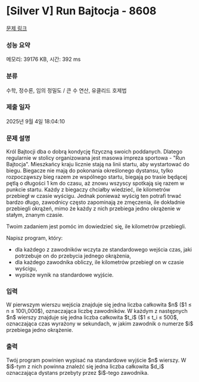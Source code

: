# [Silver V] Run Bajtocja - 8608 

[문제 링크](https://www.acmicpc.net/problem/8608) 

### 성능 요약

메모리: 39176 KB, 시간: 392 ms

### 분류

수학, 정수론, 임의 정밀도 / 큰 수 연산, 유클리드 호제법

### 제출 일자

2025년 9월 4일 18:04:10

### 문제 설명

<p>Król Bajtocji dba o dobrą kondycję fizyczną swoich poddanych. Dlatego regularnie w stolicy organizowana jest masowa impreza sportowa - "Run Bajtocja". Mieszkańcy kraju licznie stają na linii startu, aby wystartować do biegu. Biegacze nie mają do pokonania określonego dystansu, tylko rozpocząwszy bieg razem ze wspólnego startu, biegają po trasie będącej pętlą o długości 1 km do czasu, aż znowu wszyscy spotkają się razem w punkcie startu. Każdy z biegaczy chciałby wiedzieć, ile kilometrów przebiegł w czasie wyścigu. Jednak ponieważ wyścig ten potrafi trwać bardzo długo, zawodnicy często zapominają ze zmęczenia, ile dokładnie przebiegli okrążeń, mimo że każdy z nich przebiega jedno okrążenie w stałym, znanym czasie.</p>

<p>Twoim zadaniem jest pomóc im dowiedzieć się, ile kilometrów przebiegli.</p>

<p>Napisz program, który:</p>

<ul>
	<li>dla każdego z zawodników wczyta ze standardowego wejścia czas, jaki potrzebuje on do przebycia jednego okrążenia,</li>
	<li>dla każdego zawodnika obliczy, ile kilometrów przebiegł on w czasie wyścigu,</li>
	<li>wypisze wynik na standardowe wyjście.</li>
</ul>

### 입력 

 <p>W pierwszym wierszu wejścia znajduje się jedna liczba całkowita $n$ ($1 ≤ n ≤ 100\,000$), oznaczająca liczbę zawodników. W każdym z następnych $n$ wierszy znajduje się jedna liczba całkowita $t_i$ ($1 ≤ t_i ≤ 500$, oznaczająca czas wyrażony w sekundach, w jakim zawodnik o numerze $i$ przebiega jedno okrążenie.</p>

### 출력 

 <p>Twój program powinien wypisać na standardowe wyjście $n$ wierszy. W $i$-tym z nich powinna znaleźć się jedna liczba całkowita $d_i$ oznaczająca dystans przebyty przez $i$-tego zawodnika.</p>

